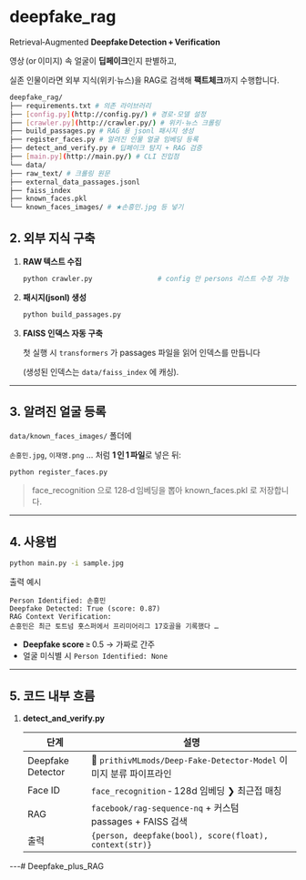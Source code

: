 # deepfake_rag

Retrieval‑Augmented **Deepfake Detection + Verification**

영상 (or 이미지) 속 얼굴이 **딥페이크**인지 판별하고,

실존 인물이라면 외부 지식(위키·뉴스)을 RAG로 검색해 **팩트체크**까지 수행합니다.

```bash
deepfake_rag/
├── requirements.txt # 의존 라이브러리
├── [config.py](http://config.py/) # 경로·모델 설정
├── [crawler.py](http://crawler.py/) # 위키·뉴스 크롤링
├── build_passages.py # RAG 용 jsonl 패시지 생성
├── register_faces.py # 알려진 인물 얼굴 임베딩 등록
├── detect_and_verify.py # 딥페이크 탐지 + RAG 검증
├── [main.py](http://main.py/) # CLI 진입점
└── data/
├── raw_text/ # 크롤링 원문
├── external_data_passages.jsonl
├── faiss_index
├── known_faces.pkl
└── known_faces_images/ # ★손흥민.jpg 등 넣기
```

## 2. 외부 지식 구축

1. **RAW 텍스트 수집**
    
    ```bash
    python crawler.py                # config 안 persons 리스트 수정 가능
    
    ```
    
2. **패시지(jsonl) 생성**
    
    ```bash
    python build_passages.py
    
    ```
    
3. **FAISS 인덱스 자동 구축**
    
    첫 실행 시 `transformers` 가 passages 파일을 읽어 인덱스를 만듭니다
    
    (생성된 인덱스는 `data/faiss_index` 에 캐싱).
    

---

## 3. 알려진 얼굴 등록

`data/known_faces_images/` 폴더에

`손흥민.jpg`, `이재명.png` … 처럼 **1 인 1 파일**로 넣은 뒤:

```bash
python register_faces.py

```

> face_recognition 으로 128‑d 임베딩을 뽑아 known_faces.pkl 로 저장합니다.
> 

---

## 4. 사용법

```bash
python main.py -i sample.jpg

```

출력 예시

```
Person Identified: 손흥민
Deepfake Detected: True (score: 0.87)
RAG Context Verification:
손흥민은 최근 토트넘 홋스퍼에서 프리미어리그 17호골을 기록했다 …

```

- **Deepfake score** ≥ 0.5 → 가짜로 간주
- 얼굴 미식별 시 `Person Identified: None`

---

## 5. 코드 내부 흐름

1. **detect_and_verify.py**
    
    
    | 단계 | 설명 |
    | --- | --- |
    | Deepfake Detector | 🤗 `prithivMLmods/Deep‑Fake‑Detector-Model` 이미지 분류 파이프라인 |
    | Face ID | `face_recognition` ‑ 128d 임베딩 ❯ 최근접 매칭 |
    | RAG | `facebook/rag-sequence-nq` + 커스텀 passages + FAISS 검색 |
    | 출력 | `{person, deepfake(bool), score(float), context(str)}` |

---# Deepfake_plus_RAG
